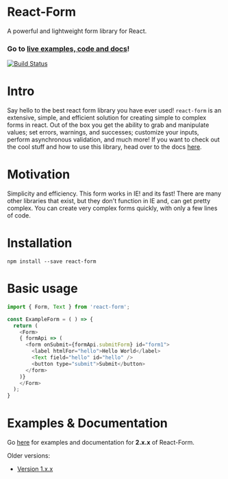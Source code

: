 # React-Form
A powerful and lightweight form library for React.

### Go to [live examples, code and docs](https://react-form.js.org)!

[![Build Status](https://travis-ci.org/react-tools/react-form.svg?branch=v0.11.1)](https://travis-ci.org/react-tools/react-form)

# Intro
Say hello to the best react form library you have ever used! `react-form` is an extensive, simple, and efficient solution for creating simple to complex forms in react. Out of the box you get the ability to grab and manipulate values; set errors, warnings, and successes; customize your inputs, perform asynchronous validation, and much more! If you want to check out the cool stuff and how to use this library, head over to the docs [here](https://react-form.js.org).

# Motivation
Simplicity and efficiency. This form works in IE! and its fast!
There are many other libraries that exist, but they don't function in
IE and, can get pretty complex. You can create very complex forms quickly,
with only a few lines of code.

# Installation
`npm install --save react-form`

# Basic usage
```javascript
import { Form, Text } from 'react-form';

const ExampleForm = ( ) => {
  return (
    <Form>
    { formApi => (
      <form onSubmit={formApi.submitForm} id="form1">
        <label htmlFor="hello">Hello World</label>
        <Text field="hello" id="hello" />
        <button type="submit">Submit</button>
      </form>
    )}
    </Form>
  );
}
```

# Examples & Documentation
Go [here](https://react-form.js.org) for examples and documentation for **2.x.x** of React-Form.

Older versions:
* [Version 1.x.x](https://github.com/react-tools/react-form/tree/v1.3.0)
